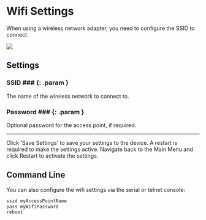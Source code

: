 # Wifi Settings

When using a wireless network adapter, you need to configure the SSID to connect.

<div class="row justify-content-center">
            <a href="../images/wifi_settings.png" data-toggle="lightbox" data-gallery="example-gallery" class="col-sm-8" data-title="Wifi Settings" data-footer="">
                <img src="../images/wifi_settings.png" class="img-fluid img-thumbnail">
            </a>
</div>

## Settings

### SSID ### {: .param }
The name of the wireless network to connect to.

### Password ### {: .param }
Optional password for the access point, if required.

---

Click 'Save Settings' to save your settings to the device. A restart is required to make the settings active. Navigate back to the Main Menu and click Restart to activate the settings.


## Command Line

You can also configure the wifi settings via the serial or telnet console:

```sh linenums="1"
ssid myAccessPointName
pass myWifiPassword
reboot
```